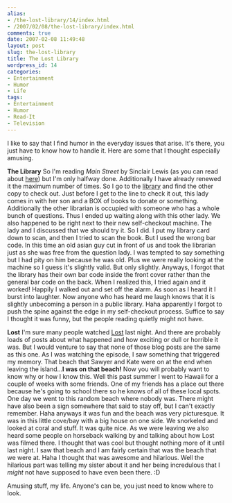 ```yaml
---
alias:
- /the-lost-library/14/index.html
- /2007/02/08/the-lost-library/index.html
comments: true
date: 2007-02-08 11:49:48
layout: post
slug: the-lost-library
title: The Lost Library
wordpress_id: 14
categories:
- Entertainment
- Humor
- Life
tags:
- Entertainment
- Humor
- Read-It
- Television
---
```


I like to say that I find humor in the everyday issues that arise.  It's there, you just have to know how to handle it.  Here are some that I thought especially amusing.

**The Library**
So I'm reading _Main Street_ by Sinclair Lewis (as you can read about [here](http://www.goingthewongway.com/currently-reading/main-street/)) but I'm only halfway done.  Additionally I have already renewed it the maximum number of times.  So I go to the [library](http://www2.anaheim.net/article.cfm?id=118) and find the other copy to check out.  Just before I get to the line to check it out, this lady comes in with her son and a BOX of books to donate or something.  Additionally the other librarian is occupied with someone who has a whole bunch of questions.  Thus I ended up waiting along with this other lady.  We also happened to be right next to their new self-checkout machine.  The lady and I discussed that we should try it.  So I did.  I put my library card down to scan, and then I tried to scan the book.  But I used the wrong bar code.  In this time an old asian guy cut in front of us and took the librarian just as she was free from the question lady.  I was tempted to say something but I had pity on him because he was old.  Plus we were really looking at the machine so I guess it's slightly valid.  But only slightly.  Anyways, I forgot that the library has their own bar code inside the front cover rather than the general bar code on the back.  When I realized this, I tried again and it worked!  Happily I walked out and set off the alarm.  As soon as I heard it I burst into laughter.  Now anyone who has heard me laugh knows that it is slightly unbecoming a person in a public library.  Haha apparently I forgot to push the spine against the edge in my self-checkout process.  Suffice to say I thought it was funny, but the people reading quietly might not have.

**Lost**
I'm sure many people watched [Lost](http://abc.go.com/primetime/lost/index) last night.  And there are probably loads of posts about what happened and how exciting or dull or horrible it was.  But I would venture to say that none of those blog posts are the same as this one.  As I was watching the episode, I saw something that triggered my memory.  That beach that Sawyer and Kate were on at the end when leaving the island...**I was on that beach!**  Now you will probably want to know why or how I know this.  Well this past summer I went to Hawaii for a couple of weeks with some friends.  One of my friends has a place out there because he's going to school there so he knows of all of these local spots.  One day we went to this random beach where nobody was.  There might have also been a sign somewhere that said to stay off, but I can't exactly remember.  Haha anyways it was fun and the beach was very picturesque.  It was in this little cove/bay with a big house on one side.  We snorkeled and looked at coral and stuff.  It was quite nice.  As we were leaving we also heard some people on horseback walking by and talking about how Lost was filmed there.  I thought that was cool but thought nothing more of it until last night.  I saw that beach and I am fairly certain that was the beach that we were at.  Haha I thought that was awesome and hilarious.  Well the hilarious part was telling my sister about it and her being incredulous that I _might_ not have supposed to have even been there.  :D

Amusing stuff, my life.  Anyone's can be, you just need to know where to look.
